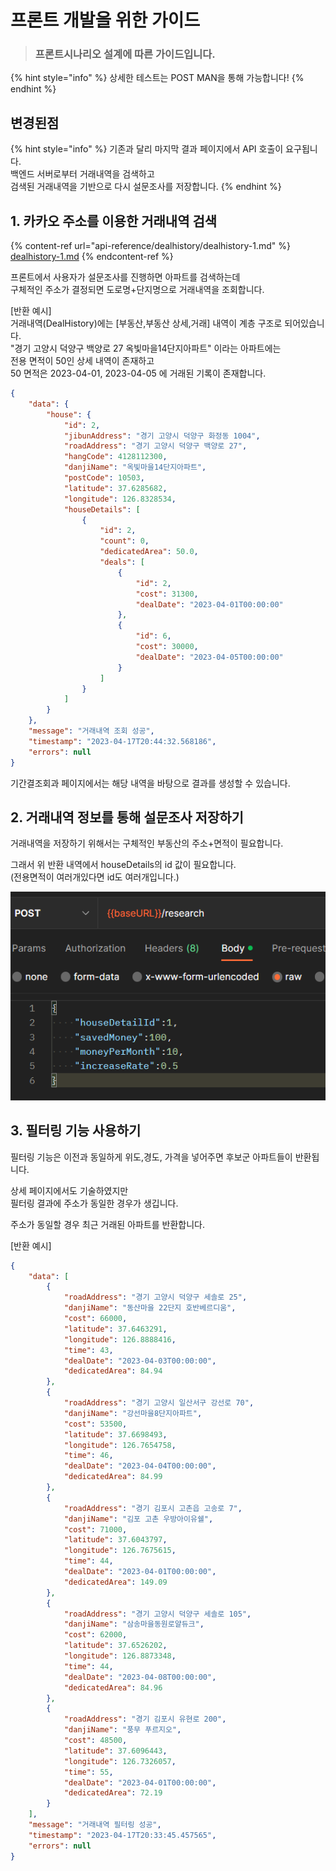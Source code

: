 # 프론트 개발을 위한 가이드

> ### 프론트시나리오 설계에 따른 가이드입니다.

{% hint style="info" %}
상세한 테스트는 POST MAN을 통해 가능합니다!
{% endhint %}

## 변경된점

{% hint style="info" %}
기존과 달리 마지막 결과 페이지에서 API 호출이 요구됩니다.\
백엔드 서버로부터 거래내역을 검색하고\
검색된 거래내역을 기반으로 다시 설문조사를 저장합니다.
{% endhint %}

## 1. 카카오 주소를 이용한 거래내역 검색

{% content-ref url="api-reference/dealhistory/dealhistory-1.md" %}
[dealhistory-1.md](api-reference/dealhistory/dealhistory-1.md)
{% endcontent-ref %}

프론트에서 사용자가 설문조사를 진행하면 아파트를 검색하는데\
구체적인 주소가 결정되면 도로명+단지명으로 거래내역을 조회합니다.

\[반환 예시]\
거래내역(DealHistory)에는 \[부동산,부동산 상세,거래] 내역이 계층 구조로 되어있습니다.\
"경기 고양시 덕양구 백양로 27 옥빛마을14단지아파트" 이라는 아파트에는\
전용 면적이 50인 상세 내역이 존재하고\
50 면적은 2023-04-01, 2023-04-05 에 거래된 기록이 존재합니다.

```json
{
    "data": {
        "house": {
            "id": 2,
            "jibunAddress": "경기 고양시 덕양구 화정동 1004",
            "roadAddress": "경기 고양시 덕양구 백양로 27",
            "hangCode": 4128112300,
            "danjiName": "옥빛마을14단지아파트",
            "postCode": 10503,
            "latitude": 37.6285682,
            "longitude": 126.8328534,
            "houseDetails": [
                {
                    "id": 2,
                    "count": 0,
                    "dedicatedArea": 50.0,
                    "deals": [
                        {
                            "id": 2,
                            "cost": 31300,
                            "dealDate": "2023-04-01T00:00:00"
                        },
                        {
                            "id": 6,
                            "cost": 30000,
                            "dealDate": "2023-04-05T00:00:00"
                        }
                    ]
                }
            ]
        }
    },
    "message": "거래내역 조회 성공",
    "timestamp": "2023-04-17T20:44:32.568186",
    "errors": null
}
```

기간결조회과 페이지에서는 해당 내역을 바탕으로 결과를 생성할 수 있습니다.

## 2. 거래내역 정보를 통해 설문조사 저장하기

거래내역을 저장하기 위해서는 구체적인 부동산의 주소+면적이 필요합니다.

그래서 위 반환 내역에서 houseDetails의 id 값이 필요합니다. \
(전용면적이 여러개있다면 id도 여러개입니다.)

<img src="../.gitbook/assets/image.png" alt="" data-size="original">



## 3. 필터링 기능 사용하기

필터링 기능은 이전과 동일하게 위도,경도, 가격을 넣어주면 후보군 아파트들이 반환됩니다.

상세 페이지에서도 기술하였지만\
필터링 결과에 주소가 동일한 경우가 생깁니다.

주소가 동일할 경우 최근 거래된 아파트를 반환합니다.

\[반환 예시]

```json
{
    "data": [
        {
            "roadAddress": "경기 고양시 덕양구 세솔로 25",
            "danjiName": "동산마을 22단지 호반베르디움",
            "cost": 66000,
            "latitude": 37.6463291,
            "longitude": 126.8888416,
            "time": 43,
            "dealDate": "2023-04-03T00:00:00",
            "dedicatedArea": 84.94
        },
        {
            "roadAddress": "경기 고양시 일산서구 강선로 70",
            "danjiName": "강선마을8단지아파트",
            "cost": 53500,
            "latitude": 37.6698493,
            "longitude": 126.7654758,
            "time": 46,
            "dealDate": "2023-04-04T00:00:00",
            "dedicatedArea": 84.99
        },
        {
            "roadAddress": "경기 김포시 고촌읍 고송로 7",
            "danjiName": "김포 고촌 우방아이유쉘",
            "cost": 71000,
            "latitude": 37.6043797,
            "longitude": 126.7675615,
            "time": 44,
            "dealDate": "2023-04-01T00:00:00",
            "dedicatedArea": 149.09
        },
        {
            "roadAddress": "경기 고양시 덕양구 세솔로 105",
            "danjiName": "삼송마을동원로얄듀크",
            "cost": 62000,
            "latitude": 37.6526202,
            "longitude": 126.8873348,
            "time": 44,
            "dealDate": "2023-04-08T00:00:00",
            "dedicatedArea": 84.96
        },
        {
            "roadAddress": "경기 김포시 유현로 200",
            "danjiName": "풍무 푸르지오",
            "cost": 48500,
            "latitude": 37.6096443,
            "longitude": 126.7326057,
            "time": 55,
            "dealDate": "2023-04-01T00:00:00",
            "dedicatedArea": 72.19
        }
    ],
    "message": "거래내역 필터링 성공",
    "timestamp": "2023-04-17T20:33:45.457565",
    "errors": null
}
```
